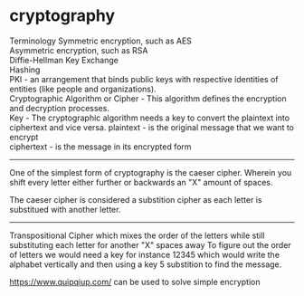 # cryptography
Terminology
Symmetric encryption, such as AES<br>
Asymmetric encryption, such as RSA<br>
Diffie-Hellman Key Exchange<br>
Hashing<br>
PKI - an arrangement that binds public keys with respective identities of entities (like people and organizations).<br>
Cryptographic Algorithm or Cipher - This algorithm defines the encryption and decryption processes.<br>
Key - The cryptographic algorithm needs a key to convert the plaintext into ciphertext and vice versa.
plaintext - is the original message that we want to encrypt<br>
ciphertext - is the message in its encrypted form<br>

--------------

One of the simplest form of cryptography is the caeser cipher. Wherein you shift every letter either further or backwards an "X" amount of spaces.

The caeser cipher is considered a substition cipher as each letter is substitued with another letter.

--------------

Transpositional Cipher which mixes the order of the letters while still substituting each letter for another "X" spaces away To figure out the order of letters we would need a key for instance 12345 which would write the alphabet vertically and then using a key 5 substition to find the message.

https://www.quipqiup.com/ can be used to solve simple encryption

